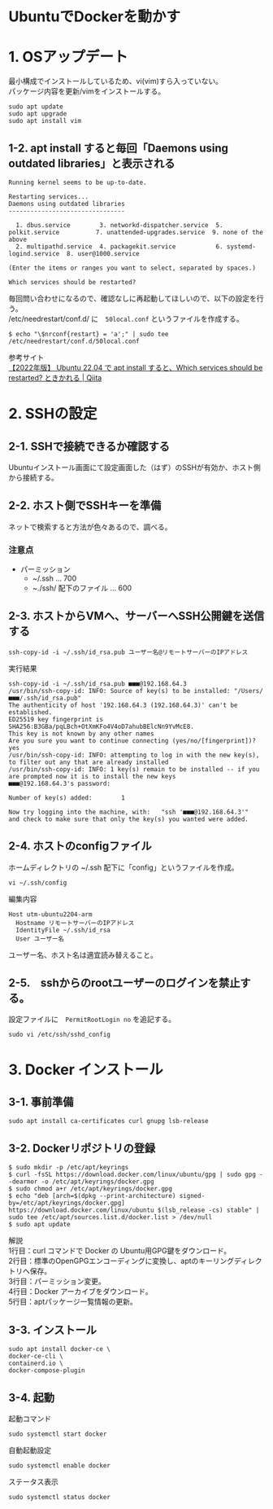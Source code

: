 UbuntuでDockerを動かす
===

# 1. OSアップデート
最小構成でインストールしているため、vi(vim)すら入っていない。  
パッケージ内容を更新/vimをインストールする。

```
sudo apt update
sudo apt upgrade
sudo apt install vim
```

## 1-2. apt install すると毎回「Daemons using outdated libraries」と表示される

```
Running kernel seems to be up-to-date.

Restarting services...
Daemons using outdated libraries
--------------------------------

  1. dbus.service        3. networkd-dispatcher.service  5. polkit.service          7. unattended-upgrades.service  9. none of the above
  2. multipathd.service  4. packagekit.service           6. systemd-logind.service  8. user@1000.service

(Enter the items or ranges you want to select, separated by spaces.)

Which services should be restarted?
```

毎回問い合わせになるので、確認なしに再起動してほしいので、以下の設定を行う。  
/etc/needrestart/conf.d/ に　`50local.conf` というファイルを作成する。

```
$ echo "\$nrconf{restart} = 'a';" | sudo tee /etc/needrestart/conf.d/50local.conf
```

参考サイト  
[【2022年版】 Ubuntu 22.04 で apt install すると、Which services should be restarted? ときかれる | Qiita](https://qiita.com/nouernet/items/ffe0615c14147863de7a)


# 2. SSHの設定

## 2-1. SSHで接続できるか確認する
Ubuntuインストール画面にて設定画面した（はず）のSSHが有効か、ホスト側から接続する。

## 2-2. ホスト側でSSHキーを準備

ネットで検索すると方法が色々あるので、調べる。
### 注意点

- パーミッション
    - ~/.ssh ... 700
    - ~./ssh/ 配下のファイル ... 600

## 2-3. ホストからVMへ、サーバーへSSH公開鍵を送信する

```
ssh-copy-id -i ~/.ssh/id_rsa.pub ユーザー名@リモートサーバーのIPアドレス
```

実行結果  
```
ssh-copy-id -i ~/.ssh/id_rsa.pub ■■■@192.168.64.3
/usr/bin/ssh-copy-id: INFO: Source of key(s) to be installed: "/Users/■■■/.ssh/id_rsa.pub"
The authenticity of host '192.168.64.3 (192.168.64.3)' can't be established.
ED25519 key fingerprint is SHA256:B3GBa/pqLBch+OtXmKFo4V4oD7ahubBElcNn9YvMcE8.
This key is not known by any other names
Are you sure you want to continue connecting (yes/no/[fingerprint])? yes
/usr/bin/ssh-copy-id: INFO: attempting to log in with the new key(s), to filter out any that are already installed
/usr/bin/ssh-copy-id: INFO: 1 key(s) remain to be installed -- if you are prompted now it is to install the new keys
■■■@192.168.64.3's password:

Number of key(s) added:        1

Now try logging into the machine, with:   "ssh '■■■@192.168.64.3'"
and check to make sure that only the key(s) you wanted were added.
```


## 2-4. ホストのconfigファイル

ホームディレクトリの ~/.ssh 配下に「config」というファイルを作成。
```
vi ~/.ssh/config
```

編集内容  
```
Host utm-ubuntu2204-arm
  Hostname リモートサーバーのIPアドレス
  IdentityFile ~/.ssh/id_rsa
  User ユーザー名
```

ユーザー名、ホスト名は適宜読み替えること。


## 2-5.　sshからのrootユーザーのログインを禁止する。

設定ファイルに　`PermitRootLogin no` を追記する。  
```
sudo vi /etc/ssh/sshd_config
```


# 3. Docker インストール

## 3-1. 事前準備

```
sudo apt install ca-certificates curl gnupg lsb-release
```

## 3-2. Dockerリポジトリの登録

```
$ sudo mkdir -p /etc/apt/keyrings
$ curl -fsSL https://download.docker.com/linux/ubuntu/gpg | sudo gpg --dearmor -o /etc/apt/keyrings/docker.gpg
$ sudo chmod a+r /etc/apt/keyrings/docker.gpg
$ echo "deb [arch=$(dpkg --print-architecture) signed-by=/etc/apt/keyrings/docker.gpg] https://download.docker.com/linux/ubuntu $(lsb_release -cs) stable" | sudo tee /etc/apt/sources.list.d/docker.list > /dev/null
$ sudo apt update
```

解説  
1行目：curl コマンドで Docker の Ubuntu用GPG鍵をダウンロード。  
2行目：標準のOpenGPGエンコーディングに変換し、aptのキーリングディレクトリへ保存。  
3行目：パーミッション変更。  
4行目：Docker アーカイブをダウンロード。  
5行目：aptパッケージ一覧情報の更新。  

## 3-3. インストール

```
sudo apt install docker-ce \
docker-ce-cli \
containerd.io \
docker-compose-plugin
```

## 3-4. 起動

起動コマンド  
```
sudo systemctl start docker
```

自動起動設定  
```
sudo systemctl enable docker
```

ステータス表示  
```
sudo systemctl status docker
```


